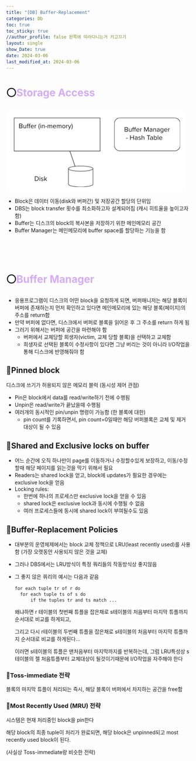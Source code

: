 ```yaml
---
title: "[DB] Buffer-Replacement"
categories: Db
toc: true
toc_sticky: true
//author_profile: false 왼쪽에 따라다니는거 키고끄기
layout: single
show_Date: true
date: 2024-03-06
last_modified_at: 2024-03-06
---
```


# ⚪<span style="color: #D6ABFA;">Storage Access</span>

![image-20240318161808356](../../assets/images/2024-03-06-BufferReplacementPolicies/image-20240318161808356.png)

- Block은 데이터 이동(disk와 버퍼간) 및 저장공간 할당의 단위임
- DBS는 block transfer 횟수를 최소화하고자 설계되어짐 (캐시 히트율을 높이고자 함)
- Buffer는 디스크의 block의 복사본을 저장하기 위한 메인메모리 공간
- Buffer Manager는 메인메모리에 buffer space를 할당하는 기능을 함

<br>

<br>

<br>

# ⚪<span style="color: #D6ABFA;">Buffer Manager</span>

- 응용프로그램이 디스크의 어떤 block을 요청하게 되면, 버퍼매니저는 해당 블록이 버퍼에 존재하는지 먼저 확인하고 있다면 메인메모리에 있는 해당 블록(페이지)의 주소를 return함
- 만약 버퍼에 없다면, 디스크에서 버퍼로 블록을 읽어온 후 그 주소를 return 하게 됨
- 그러기 위해서는 버퍼에 공간을 마련해야 함
  - 버퍼에서 교체당할 희생자(victim, 교체 당할 블록)을 선택하고 교체함
  - 희생자로 선택된 블록이 수정사항이 있다면 그냥 버리는 것이 아니라 I/O작업을 통해 디스크에 반영해줘야 함

## 🔹Pinned block

디스크에 쓰기가 허용되지 않은 메모리 블럭 (동시성 제어 관점)

- Pin은 block에서 data를 read/write하기 전에 수행됨
- Unpin은 read/write가 끝났을때 수행됨
- 여러개의 동시적인 pin/unpin 명령이 가능함 (한 블록에 대한)
  - pin count를 기록하면서, pin count=0일때만 해당 버퍼블록은 교체 및 제거 대상이 될 수 있음

## 🔹Shared and Exclusive locks on buffer

- 어느 순간에 오직 하나만이 page를 이동하거나 수정할수있게 보장하고, 이동/수정할때 해당 페이지를 읽는것을 막기 위해서 필요
- Readers는 shared lock을 얻고, block에 updates가 필요한 경우에는 exclusive lock을 얻음
- Locking rules:
  - 한번에 하나의 프로세스만 exclusive lock을 얻을 수 있음
  - shared lock은 exclusive lock과 동시에 수행될 수 없음
  - 여러 프로세스들에 동시에 shared lock이 부여될수도 있음

## 🔹Buffer-Replacement Policies

- 대부분의 운영체제에서는 block 교체 정책으로 LRU(least recently used)를 사용함 (가장 오랫동안 사용되지 않은 것을 교체)

- 그러나 DBS에서는 LRU방식이 특정 쿼리들의 작동방식상 좋지않음

- 그 좋지 않은 쿼리의 예시는 다음과 같음

  ```
  for each tuple tr of r do 
  	for each tuple ts of s do 
  		if the tuples tr and ts match ...
  ```

  왜냐하면 r 테이블의 첫번째 튜플을 잡은채로 s테이블의 처음부터 마지막 튜플까지 순서대로 비교를 하게되고,

  그리고 다시 r테이블의 두번째 튜플을 잡은채로 s테이블의 처음부터 마지막 튜플까지 순서대로 비교를 하게된다...

  이러면 s테이블의 튜플은 맨처음부터 마지막까지를 반복하는데, 그럼 LRU특성상 s테이블의 젤 처음튜플부터 교체대상이 될것이기때문에 I/O작업을 자주해야 한다

### 🔸Toss-immediate 전략

블록의 마지막 튜플이 처리되는 즉시, 해당 블록이 버퍼에서 차지하는 공간을 free함

### 🔸Most Recently Used (MRU) 전략

시스템은 현재 처리중인 block을 pin한다

해당 block의 최종 tuple이 처리가 완료되면, 해당 block은 unpinned되고 most recently used block이 된다.

(사실상 Toss-immediate랑 비슷한 전략)

